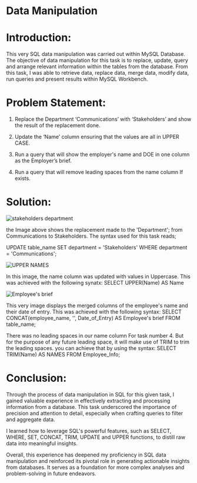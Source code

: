# Data Manipulation
# Introduction:
This very SQL data manipulation was carried out within MySQL Database.
The objective of data manipulation for this task is to replace, update, query and arrange relevant information within the tables from the database. 
From this task, I was able to retrieve data, replace data, merge data, modify data, run queries and present results within MySQL Workbench.


# Problem Statement:
1. Replace the Department ‘Communications’ with ‘Stakeholders’ and show the result of the replacement done.

2. Update the ‘Name’ column ensuring that the values are all in UPPER CASE.

3. Run a query that will show the employer's name and DOE in one column as the Employer’s brief.

4. Run a query that will remove leading spaces from the name column If exists.

# Solution:

![stakeholders department](https://github.com/alwaysgladys/MySQL-TASK-3/assets/144185133/fcfdf087-cb7c-4819-9c17-75e2006b81a7)

the Image above shows the replacement made to the 'Department'; from Communications to Stakeholders. The syntax used for this task reads;

UPDATE table_name 
SET department = 'Stakeholders'
WHERE department = 'Communications';


![UPPER NAMES](https://github.com/alwaysgladys/MySQL-TASK-3/assets/144185133/0320865e-b620-4b6b-8090-f3056b2592ef)

In this image, the name column was updated with values in Uppercase. This was achieved with the following synatx:
SELECT UPPER(Name) AS Name


![Employee's brief](https://github.com/alwaysgladys/MySQL-TASK-3/assets/144185133/23106433-8628-494b-838e-481fa0037184)


This very image displays the merged columns of the employee's name and their date of entry. This was achieved with the following syntax:
SELECT CONCAT(employee_name, '', Date_of_Entry) AS Employee's brief
FROM table_name;


There was no leading spaces in our name column For task number 4. But for the purpose of any future leading space, it will make use of TRIM to trim the leading spaces.
you can achieve that by using the syntax:
SELECT TRIM(Name) AS NAMES FROM Employee_Info;

# Conclusion:

Through the process of data manipulation in SQL for this given task, I gained valuable experience in effectively extracting and processing information from a database.
This task underscored the importance of precision and attention to detail, especially when crafting queries to filter and aggregate data.

I learned how to leverage SQL's powerful features, such as SELECT, WHERE, SET, CONCAT, TRIM, UPDATE and UPPER functions, to distill raw data into meaningful insights.

Overall, this experience has deepened my proficiency in SQL data manipulation and reinforced its pivotal role in generating actionable insights from databases. It serves as a foundation for more complex analyses and problem-solving in future endeavors.
